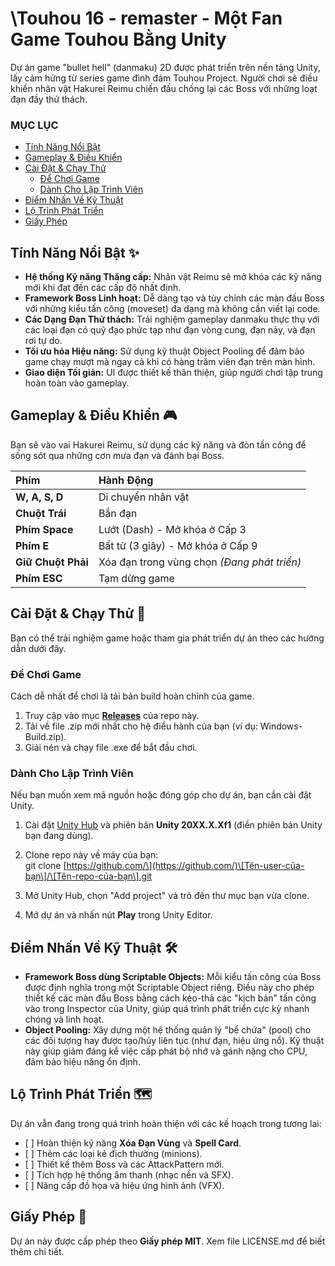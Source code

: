 # **\Touhou 16 - remaster \- Một Fan Game Touhou Bằng Unity**

Dự án game "bullet hell" (danmaku) 2D được phát triển trên nền tảng Unity, lấy cảm hứng từ series game đình đám Touhou Project. Người chơi sẽ điều khiển nhân vật Hakurei Reimu chiến đấu chống lại các Boss với những loạt đạn đầy thử thách.

### **MỤC LỤC**

* [Tính Năng Nổi Bật](https://www.google.com/search?q=%23t%C3%ADnh-n%C4%83ng-n%E1%BB%95i-b%E1%BA%ADt)  
* [Gameplay & Điều Khiển](https://www.google.com/search?q=%23gameplay--%C4%91i%E1%BB%81u-khi%E1%BB%83n)  
* [Cài Đặt & Chạy Thử](https://www.google.com/search?q=%23c%C3%A0i-%C4%91%E1%BA%B7t--ch%E1%BA%A1y-th%E1%BB%AD)  
  * [Để Chơi Game](https://www.google.com/search?q=%23%C4%91%E1%BB%83-ch%C6%A1i-game)  
  * [Dành Cho Lập Trình Viên](https://www.google.com/search?q=%23d%C3%A0nh-cho-l%E1%BA%ADp-tr%C3%ACnh-vi%C3%AAn)  
* [Điểm Nhấn Về Kỹ Thuật](https://www.google.com/search?q=%23%C4%91i%E1%BB%83m-nh%E1%BA%A5n-v%E1%BB%81-k%E1%BB%B9-thu%E1%BA%ADt)  
* [Lộ Trình Phát Triển](https://www.google.com/search?q=%23l%E1%BB%99-tr%C3%ACnh-ph%C3%A1t-tri%E1%BB%83n)  
* [Giấy Phép](https://www.google.com/search?q=%23gi%E1%BA%A5y-ph%C3%A9p)

## **Tính Năng Nổi Bật ✨**

* **Hệ thống Kỹ năng Thăng cấp:** Nhân vật Reimu sẽ mở khóa các kỹ năng mới khi đạt đến các cấp độ nhất định.  
* **Framework Boss Linh hoạt:** Dễ dàng tạo và tùy chỉnh các màn đấu Boss với những kiểu tấn công (moveset) đa dạng mà không cần viết lại code.  
* **Các Dạng Đạn Thử thách:** Trải nghiệm gameplay danmaku thực thụ với các loại đạn có quỹ đạo phức tạp như đạn vòng cung, đạn nảy, và đạn rơi tự do.  
* **Tối ưu hóa Hiệu năng:** Sử dụng kỹ thuật Object Pooling để đảm bảo game chạy mượt mà ngay cả khi có hàng trăm viên đạn trên màn hình.  
* **Giao diện Tối giản:** UI được thiết kế thân thiện, giúp người chơi tập trung hoàn toàn vào gameplay.

## **Gameplay & Điều Khiển 🎮**

Bạn sẽ vào vai Hakurei Reimu, sử dụng các kỹ năng và đòn tấn công để sống sót qua những cơn mưa đạn và đánh bại Boss.

| Phím | Hành Động |
| :---- | :---- |
| **W, A, S, D** | Di chuyển nhân vật |
| **Chuột Trái** | Bắn đạn |
| **Phím Space** | Lướt (Dash) \- Mở khóa ở Cấp 3 |
| **Phím E** | Bất tử (3 giây) \- Mở khóa ở Cấp 9 |
| **Giữ Chuột Phải** | Xóa đạn trong vùng chọn *(Đang phát triển)* |
| **Phím ESC** | Tạm dừng game |

## **Cài Đặt & Chạy Thử 🚀**

Bạn có thể trải nghiệm game hoặc tham gia phát triển dự án theo các hướng dẫn dưới đây.

### **Để Chơi Game**

Cách dễ nhất để chơi là tải bản build hoàn chỉnh của game.

1. Truy cập vào mục [**Releases**](https://www.google.com/search?q=https://github.com/%5BT%C3%AAn-user-c%E1%BB%A7a-b%E1%BA%A1n%5D/%5BT%C3%AAn-repo-c%E1%BB%A7a-b%E1%BA%A1n%5D/releases) của repo này.  
2. Tải về file .zip mới nhất cho hệ điều hành của bạn (ví dụ: Windows-Build.zip).  
3. Giải nén và chạy file .exe để bắt đầu chơi.

### **Dành Cho Lập Trình Viên**

Nếu bạn muốn xem mã nguồn hoặc đóng góp cho dự án, bạn cần cài đặt Unity.

1. Cài đặt [Unity Hub](https://unity.com/download) và phiên bản **Unity 20XX.X.Xf1** (điền phiên bản Unity bạn đang dùng).  
2. Clone repo này về máy của bạn:  
   git clone \[https://github.com/\](https://github.com/)\[Tên-user-của-bạn\]/\[Tên-repo-của-bạn\].git

3. Mở Unity Hub, chọn "Add project" và trỏ đến thư mục bạn vừa clone.  
4. Mở dự án và nhấn nút **Play** trong Unity Editor.

## **Điểm Nhấn Về Kỹ Thuật 🛠️**

* **Framework Boss dùng Scriptable Objects:** Mỗi kiểu tấn công của Boss được định nghĩa trong một Scriptable Object riêng. Điều này cho phép thiết kế các màn đấu Boss bằng cách kéo-thả các "kịch bản" tấn công vào trong Inspector của Unity, giúp quá trình phát triển cực kỳ nhanh chóng và linh hoạt.  
* **Object Pooling:** Xây dựng một hệ thống quản lý "bể chứa" (pool) cho các đối tượng hay được tạo/hủy liên tục (như đạn, hiệu ứng nổ). Kỹ thuật này giúp giảm đáng kể việc cấp phát bộ nhớ và gánh nặng cho CPU, đảm bảo hiệu năng ổn định.

## **Lộ Trình Phát Triển 🗺️**

Dự án vẫn đang trong quá trình hoàn thiện với các kế hoạch trong tương lai:

* \[ \] Hoàn thiện kỹ năng **Xóa Đạn Vùng** và **Spell Card**.  
* \[ \] Thêm các loại kẻ địch thường (minions).  
* \[ \] Thiết kế thêm Boss và các AttackPattern mới.  
* \[ \] Tích hợp hệ thống âm thanh (nhạc nền và SFX).  
* \[ \] Nâng cấp đồ họa và hiệu ứng hình ảnh (VFX).

## **Giấy Phép 📜**

Dự án này được cấp phép theo **Giấy phép MIT**. Xem file LICENSE.md để biết thêm chi tiết.
